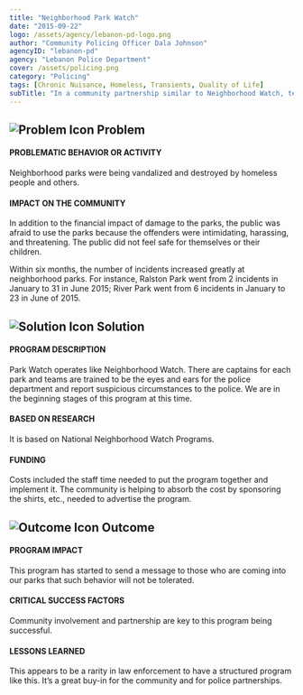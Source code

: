 ```yaml
---
title: "Neighborhood Park Watch"
date: "2015-09-22"
logo: /assets/agency/lebanon-pd-logo.png
author: "Community Policing Officer Dala Johnson"
agencyID: "lebanon-pd"
agency: "Lebanon Police Department"
cover: /assets/policing.png
category: "Policing"
tags: [Chronic Nuisance, Homeless, Transients, Quality of Life]
subTitle: "In a community partnership similar to Neighborhood Watch, teams are trained to be the eyes and ears for the police department and report suspicious circumstances to the police."
---
```


## ![Problem Icon](https://github.com/google/material-design-icons/raw/master/alert/1x_web/ic_error_outline_black_48dp.png "Problem") Problem

#### PROBLEMATIC BEHAVIOR OR ACTIVITY

Neighborhood parks were being vandalized and destroyed by homeless people and others.

#### IMPACT ON THE COMMUNITY

In addition to the financial impact of damage to the parks, the public was afraid to use the parks because the offenders were intimidating, harassing, and threatening. The public did not feel safe for themselves or their children.

Within six months, the number of incidents increased greatly at neighborhood parks. For instance, Ralston Park went from 2 incidents in January to 31 in June 2015; River Park went from 6 incidents in January to 23 in June of 2015.

## ![Solution Icon](https://github.com/google/material-design-icons/raw/master/action/1x_web/ic_lightbulb_outline_black_48dp.png "Solution") Solution

#### PROGRAM DESCRIPTION

Park Watch operates like Neighborhood Watch. There are captains for each park and teams are trained to be the eyes and ears for the police department and report suspicious circumstances to the police. We are in the beginning stages of this program at this time.

#### BASED ON RESEARCH

It is based on National Neighborhood Watch Programs.

#### FUNDING

Costs included the staff time needed to put the program together and implement it. The community is helping to absorb the cost by sponsoring the shirts, etc., needed to advertise the program.

## ![Outcome Icon](https://github.com/google/material-design-icons/raw/master/action/1x_web/ic_view_list_black_48dp.png "Outcome") Outcome

#### PROGRAM IMPACT

This program has started to send a message to those who are coming into our parks that such behavior will not be tolerated.

#### CRITICAL SUCCESS FACTORS

Community involvement and partnership are key to this program being successful.

#### LESSONS LEARNED

This appears to be a rarity in law enforcement to have a structured program like this. It’s a great buy-in for the community and for police partnerships.
